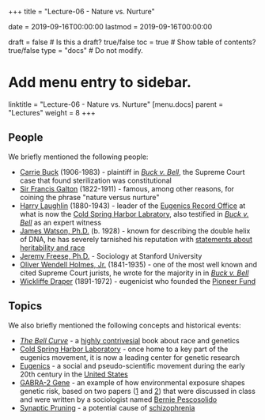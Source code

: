 +++
title = "Lecture-06 - Nature vs. Nurture"

date = 2019-09-16T00:00:00
lastmod = 2019-09-16T00:00:00

draft = false  # Is this a draft? true/false
toc = true  # Show table of contents? true/false
type = "docs"  # Do not modify.

# Add menu entry to sidebar.
linktitle = "Lecture-06 - Nature vs. Nurture"
[menu.docs]
  parent = "Lectures"
  weight = 8
+++

## People
We briefly mentioned the following people:

* [Carrie Buck](https://en.wikipedia.org/wiki/Carrie_Buck) (1906-1983) - plaintiff in [*Buck v. Bell*](https://en.wikipedia.org/wiki/Buck_v._Bell), the Supreme Court case that found sterilization was constitutional
* [Sir Francis Galton](https://en.wikipedia.org/wiki/Francis_Galton) (1822-1911) - famous, among other reasons, for coining the phrase "nature versus nurture"
* [Harry Laughlin](https://en.wikipedia.org/wiki/Harry_H._Laughlin) (1880-1943) - leader of the [Eugenics Record Office](https://en.wikipedia.org/wiki/Eugenics_Record_Office) at what is now the [Cold Spring Harbor Labratory](https://en.wikipedia.org/wiki/Cold_Spring_Harbor_Laboratory), also testified in [*Buck v. Bell*](https://en.wikipedia.org/wiki/Buck_v._Bell) as an expert witness
* [James Watson, Ph.D.](https://en.wikipedia.org/wiki/James_Watson) (b. 1928) - known for describing the double helix of DNA, he has severely tarnished his reputation with [statements about heritability and race](https://www.nytimes.com/2019/01/01/science/watson-dna-genetics-race.html)
* [Jeremy Freese, Ph.D.](https://sociology.stanford.edu/people/jeremy-freese) - Sociology at Stanford University
* [Oliver Wendell Holmes, Jr.](https://en.wikipedia.org/wiki/Oliver_Wendell_Holmes_Jr.) (1841-1935) - one of the most well known and cited Supreme Court jurists, he wrote for the majority in in [*Buck v. Bell*](https://en.wikipedia.org/wiki/Buck_v._Bell)
* [Wickliffe Draper](https://en.wikipedia.org/wiki/Wickliffe_Draper) (1891-1972) - eugenicist who founded the [Pioneer Fund](https://en.wikipedia.org/wiki/Pioneer_Fund)


## Topics
We also briefly mentioned the following concepts and historical events:

* [*The Bell Curve*](https://en.wikipedia.org/wiki/The_Bell_Curve) - a [highly contrivesial](https://blogs.scientificamerican.com/voices/the-real-problem-with-charles-murray-and-the-bell-curve/) book about race and genetics
* [Cold Spring Harbor Laboratory](https://en.wikipedia.org/wiki/Cold_Spring_Harbor_Laboratory) - once home to a key part of the eugenics movement, it is now a leading center for genetic research
* [Eugenics](https://en.wikipedia.org/wiki/Eugenics) - a social and pseudo-scientific movement during the early 20th century in the [United States](https://www.nature.com/scitable/forums/genetics-generation/america-s-hidden-history-the-eugenics-movement-123919444/)
* [GABRA-2 Gene](https://en.wikipedia.org/wiki/GABRA2) - an example of how environmental exposure shapes genetic risk, based on two papers ([1](https://www.journals.uchicago.edu/doi/abs/10.1086/592209) and [2](https://link.springer.com/article/10.1007/s10519-013-9607-9)) that were discussed in class and were written by a sociologist named [Bernie Pescosolido](https://sociology.indiana.edu/about/faculty/pescosolido-bernice.html)
* [Synaptic Pruning](https://www.broadinstitute.org/news/7823) - a potential cause of [schizophrenia](https://www.nimh.nih.gov/health/topics/schizophrenia/index.shtml)

